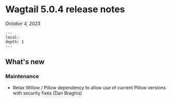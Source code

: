 # Wagtail 5.0.4 release notes

_October 4, 2023_

```{contents}
---
local:
depth: 1
---
```

## What's new

### Maintenance

 * Relax Willow / Pillow dependency to allow use of current Pillow versions with security fixes (Dan Braghis)
